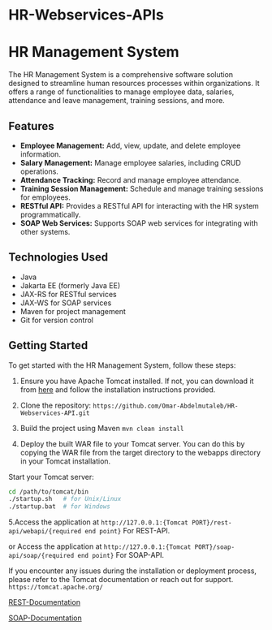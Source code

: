 # HR-Webservices-APIs

# HR Management System

The HR Management System is a comprehensive software solution designed to streamline human resources processes within organizations. It offers a range of functionalities to manage employee data, salaries, attendance and leave management, training sessions, and more.

## Features

- **Employee Management:** Add, view, update, and delete employee information.
- **Salary Management:** Manage employee salaries, including CRUD operations.
- **Attendance Tracking:** Record and manage employee attendance.
- **Training Session Management:** Schedule and manage training sessions for employees.
- **RESTful API:** Provides a RESTful API for interacting with the HR system programmatically.
- **SOAP Web Services:** Supports SOAP web services for integrating with other systems.

## Technologies Used

- Java
- Jakarta EE (formerly Java EE)
- JAX-RS for RESTful services
- JAX-WS for SOAP services
- Maven for project management
- Git for version control

## Getting Started

To get started with the HR Management System, follow these steps:

1. Ensure you have Apache Tomcat installed. If not, you can download it from [here](http://tomcat.apache.org/) and follow the installation instructions provided.

2. Clone the repository:
   `https://github.com/Omar-Abdelmutaleb/HR-Webservices-API.git`
3. Build the project using Maven
   `mvn clean install`
4. Deploy the built WAR file to your Tomcat server. You can do this by copying the WAR file from the target directory to the webapps directory in your Tomcat installation.

Start your Tomcat server:

```bash
cd /path/to/tomcat/bin
./startup.sh   # for Unix/Linux
./startup.bat  # for Windows
```

5.Access the application at `http://127.0.0.1:{Tomcat PORT}/rest-api/webapi/{required end point}` For REST-API.

or Access the application at `http://127.0.0.1:{Tomcat PORT}/soap-api/soap/{required end point}` For SOAP-API.

If you encounter any issues during the installation or deployment process, please refer to the Tomcat documentation or reach out for support.
`https://tomcat.apache.org/`

[REST-Documentation](https://documenter.getpostman.com/view/34095735/2sA35LWfMZ)

[SOAP-Documentation](https://documenter.getpostman.com/view/34095735/2sA3BgBvxD)
